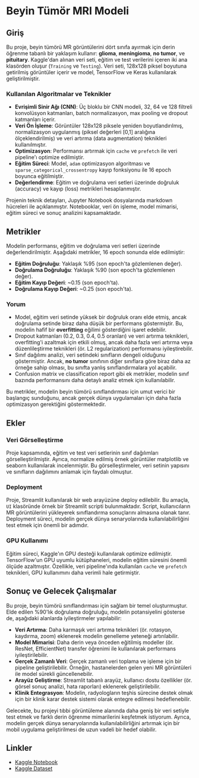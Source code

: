 # Beyin Tümör MRI Modeli

## Giriş

Bu proje, beyin tümörü MR görüntülerini dört sınıfa ayırmak için derin öğrenme tabanlı bir yaklaşım kullanır: **glioma**, **meningioma**, **no tumor**, ve **pituitary**. Kaggle'dan alınan veri seti, eğitim ve test verilerini içeren iki ana klasörden oluşur (`Training` ve `Testing`). Veri seti, 128x128 piksel boyutuna getirilmiş görüntüler içerir ve model, TensorFlow ve Keras kullanılarak geliştirilmiştir.

### Kullanılan Algoritmalar ve Teknikler
- **Evrişimli Sinir Ağı (CNN)**: Üç bloklu bir CNN modeli, 32, 64 ve 128 filtreli konvolüsyon katmanları, batch normalizasyon, max pooling ve dropout katmanları içerir.
- **Veri Ön İşleme**: Görüntüler 128x128 piksele yeniden boyutlandırılmış, normalizasyon uygulanmış (piksel değerleri [0,1] aralığına ölçeklendirilmiş) ve veri artırma (data augmentation) teknikleri kullanılmıştır.
- **Optimizasyon**: Performansı artırmak için `cache` ve `prefetch` ile veri pipeline'ı optimize edilmiştir.
- **Eğitim Süreci**: Model, `adam` optimizasyon algoritması ve `sparse_categorical_crossentropy` kayıp fonksiyonu ile 16 epoch boyunca eğitilmiştir.
- **Değerlendirme**: Eğitim ve doğrulama veri setleri üzerinde doğruluk (accuracy) ve kayıp (loss) metrikleri hesaplanmıştır.

Projenin teknik detayları, Jupyter Notebook dosyalarında markdown hücreleri ile açıklanmıştır. Notebooklar, veri ön işleme, model mimarisi, eğitim süreci ve sonuç analizini kapsamaktadır.

## Metrikler

Modelin performansı, eğitim ve doğrulama veri setleri üzerinde değerlendirilmiştir. Aşağıdaki metrikler, 16 epoch sonunda elde edilmiştir:

- **Eğitim Doğruluğu**: Yaklaşık %95 (son epoch'ta gözlemlenen değer).
- **Doğrulama Doğruluğu**: Yaklaşık %90 (son epoch'ta gözlemlenen değer).
- **Eğitim Kayıp Değeri**: ~0.15 (son epoch'ta).
- **Doğrulama Kayıp Değeri**: ~0.25 (son epoch'ta).

### Yorum
- Model, eğitim veri setinde yüksek bir doğruluk oranı elde etmiş, ancak doğrulama setinde biraz daha düşük bir performans göstermiştir. Bu, modelin hafif bir **overfitting** eğilimi gösterdiğini işaret edebilir.
- Dropout katmanları (0.2, 0.3, 0.4, 0.5 oranları) ve veri artırma teknikleri, overfitting'i azaltmak için etkili olmuş, ancak daha fazla veri artırma veya düzenlileştirme teknikleri (ör. L2 regularization) performansı iyileştirebilir.
- Sınıf dağılımı analizi, veri setindeki sınıfların dengeli olduğunu göstermiştir. Ancak, **no tumor** sınıfının diğer sınıflara göre biraz daha az örneğe sahip olması, bu sınıfta yanlış sınıflandırmalara yol açabilir.
- Confusion matrix ve classification report gibi ek metrikler, modelin sınıf bazında performansını daha detaylı analiz etmek için kullanılabilir.

Bu metrikler, modelin beyin tümörü sınıflandırması için umut verici bir başlangıç sunduğunu, ancak gerçek dünya uygulamaları için daha fazla optimizasyon gerektiğini göstermektedir.

## Ekler

### Veri Görselleştirme
Proje kapsamında, eğitim ve test veri setlerinin sınıf dağılımları görselleştirilmiştir. Ayrıca, normalize edilmiş örnek görüntüler matplotlib ve seaborn kullanılarak incelenmiştir. Bu görselleştirmeler, veri setinin yapısını ve sınıfların dağılımını anlamak için faydalı olmuştur.

### Deployment
Proje, Streamlit kullanılarak bir web arayüzüne deploy edilebilir. Bu amaçla, `UI` klasöründe örnek bir Streamlit scripti bulunmaktadır. Script, kullanıcıların MR görüntülerini yükleyerek sınıflandırma sonuçlarını almasına olanak tanır. Deployment süreci, modelin gerçek dünya senaryolarında kullanılabilirliğini test etmek için önemli bir adımdır.

### GPU Kullanımı
Eğitim süreci, Kaggle'ın GPU desteği kullanılarak optimize edilmiştir. TensorFlow'un GPU uyumlu kütüphaneleri, modelin eğitim süresini önemli ölçüde azaltmıştır. Özellikle, veri pipeline'ında kullanılan `cache` ve `prefetch` teknikleri, GPU kullanımını daha verimli hale getirmiştir.

## Sonuç ve Gelecek Çalışmalar

Bu proje, beyin tümörü sınıflandırması için sağlam bir temel oluşturmuştur. Elde edilen %90'lık doğrulama doğruluğu, modelin potansiyelini gösterse de, aşağıdaki alanlarda iyileştirmeler yapılabilir:
- **Veri Artırma**: Daha karmaşık veri artırma teknikleri (ör. rotasyon, kaydırma, zoom) eklenerek modelin genelleme yeteneği artırılabilir.
- **Model Mimarisi**: Daha derin veya önceden eğitilmiş modeller (ör. ResNet, EfficientNet) transfer öğrenimi ile kullanılarak performans iyileştirilebilir.
- **Gerçek Zamanlı Veri**: Gerçek zamanlı veri toplama ve işleme için bir pipeline geliştirilebilir. Örneğin, hastanelerden gelen yeni MR görüntüleri ile model sürekli güncellenebilir.
- **Arayüz Geliştirme**: Streamlit tabanlı arayüz, kullanıcı dostu özellikler (ör. görsel sonuç analizi, hata raporları) eklenerek geliştirilebilir.
- **Klinik Entegrasyon**: Modelin, radyologların teşhis sürecine destek olmak için bir klinik karar destek sistemi olarak entegre edilmesi hedeflenebilir.

Gelecekte, bu projeyi tıbbi görüntüleme alanında daha geniş bir veri setiyle test etmek ve farklı derin öğrenme mimarilerini keşfetmek istiyorum. Ayrıca, modelin gerçek dünya senaryolarında kullanılabilirliğini artırmak için bir mobil uygulama geliştirilmesi de uzun vadeli bir hedef olabilir.

## Linkler

- [Kaggle Notebook](https://www.kaggle.com/code/your-username/brain-tumor-mri-classification)
- [Kaggle Dataset](https://www.kaggle.com/datasets/masoudnickparvar/brain-tumor-mri-dataset)
